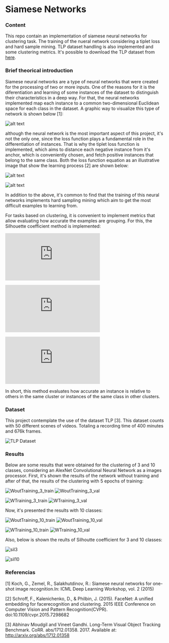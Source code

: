 # Siamese Networks

### Content

This repo contain an implementation of siamese neural networks for clustering task. The training of the nueral network considering a tiplet loss and hard sample mining. TLP dataset handling is also implemented and some clustering metrics. It's possible to download the TLP dataset from [here](https://amoudgl.github.io/tlp/).

### Brief theorical introduction

Siamese neural networks are a type of neural networks that were created for the processing of two or more inputs. One of the reasons for it is the diferentiation and learning of some instances of the dataset to distinguish their characteristics in a deep way. For that, the neural networks implemented map each instance to a common two-dimensional Euclidean space for each class in the dataset. A graphic way to visualize this type of network is shown below [1]: 

![alt text](https://github.com/JoseVillagranE/SiameseNetworks/blob/master/Images/SiameseNeural.png)

although the neural network is the most important aspect of this project, it's not the only one, since the loss function plays a fundamental role in the differentiation of instances. That is why the tiplet loss function is implemented, which aims to distance each negative instance from it's anchor, which is conveniently chosen, and fetch positive instances that belong to the same class. Both the loss function equation as an illustrative image that show the learning process [2] are shown below:

![alt text](https://github.com/JoseVillagranE/SiameseNetworks/blob/master/Images/TripletLoss.png)

![alt text](https://github.com/JoseVillagranE/SiameseNetworks/blob/master/Images/TripletLearning.png)

In addition to the above, it's common to find that the training of this neural networks implements hard sampling mining which aim to get the most difficult examples to learning from.

For tasks based on clustering, it is convenient to implement metrics that allow evaluating how accurate the examples are grouping. 
For this, the Silhouette coefficient method is implemented:

![a_i](https://latex.codecogs.com/gif.latex?a%28i%29%20%3D%20%5Cfrac%7B1%7D%7B%7CC_i%7C%20-%201%7D%20%5Csum_%7Bj%20%5Cin%20C_i%2C%20i%20%5Cneq%20j%7D%20d%28i%2C%20j%29)

![b_i](https://latex.codecogs.com/gif.latex?b%28i%29%20%3D%20%5Cmin_%7Bk%20%5Cneq%20i%7D%5Cfrac%7B1%7D%7B%7CC_k%7C%7D%20%5Csum_%7Bj%20%5Cin%20C_k%7D%20d%28i%2C%20j%29)

![s_i](https://latex.codecogs.com/gif.latex?S%28i%29%20%3D%20%5Cfrac%7Bb%28i%29%20-%20a%28i%29%7D%7B%5Cmax%28a%28i%29%2C%20b%28i%29%29%7D)

In short, this method evaluates how accurate an instance is relative to others in the same cluster or instances of the same class in other clusters.

### Dataset

This project contemplate the use of the dataset TLP [3]. This dataset counts with 50 different scenes of videos. Totaling a recording time of 400 minutes and 676k frames.

![TLP Dataset](https://github.com/JoseVillagranE/SiameseNetworks/blob/master/Images/TLP.png)

### Results

Below are some results that were obtained for the clustering of 3 and 10 classes, considering an AlexNet Convolutional Neural Network as a images processor. First, it's shown the results of the network without training and after of that, the results of the clustering with 5 epochs of training:

![WoutTraining_3_train](https://github.com/JoseVillagranE/SiameseNetworks/blob/master/Images/AlexnetWoutTraining_3_traindata.png "Training Dataset") ![WoutTraining_3_val](https://github.com/JoseVillagranE/SiameseNetworks/blob/master/Images/AlexnetWoutTraining_3_valdata.png "Validation Dataset")

![WTraining_3_train](https://github.com/JoseVillagranE/SiameseNetworks/blob/master/Images/AlexnetWTraining_3_traindata.png "Training Dataset") ![WTraining_3_val](https://github.com/JoseVillagranE/SiameseNetworks/blob/master/Images/AlexnetWTraining_3_valdata "Validation Dataset")

Now, it's presented the results with 10 classes:

![WoutTraining_10_train](https://github.com/JoseVillagranE/SiameseNetworks/blob/master/Images/AlexnetWoutTraining_10_traindata.png "Training Dataset") ![WoutTraining_10_val](https://github.com/JoseVillagranE/SiameseNetworks/blob/master/Images/AlexnetWoutTraining_10_valdata.png "Validation Dataset")

![WTraining_10_train](https://github.com/JoseVillagranE/SiameseNetworks/blob/master/Images/AlexnetWTraining_10_traindata.png "Training Dataset") ![WTraining_10_val](https://github.com/JoseVillagranE/SiameseNetworks/blob/master/Images/AlexnetWTraining_10_valdata "Validation Dataset")

Also, below is shown the reults of Silhoutte coefficient for 3 and 10 classes:

![sil3](https://github.com/JoseVillagranE/SiameseNetworks/blob/master/Images/sil3.png "Silhoutte Coef. with 3 Classes")

![sil10](https://github.com/JoseVillagranE/SiameseNetworks/blob/master/Images/sil10.png "Silhoutte Coef. with 10 Classes")


### Referencias

[1] Koch, G., Zemel, R., Salakhutdinov, R.: Siamese neural networks for one-shot image recognition.In: ICML Deep Learning Workshop, vol. 2 (2015)

[2] Schroff, F., Kalenichenko, D., & Philbin, J. (2015). FaceNet: A unified embedding for facerecognition and clustering. 2015 IEEE Conference on Computer Vision and Pattern Recognition(CVPR). doi:10.1109/cvpr.2015.7298682

[3] Abhinav Moudgil and Vineet Gandhi. Long-Term Visual Object Tracking Benchmark. CoRR. abs/1712.01358. 2017. Available at: http://arxiv.org/abs/1712.01358





